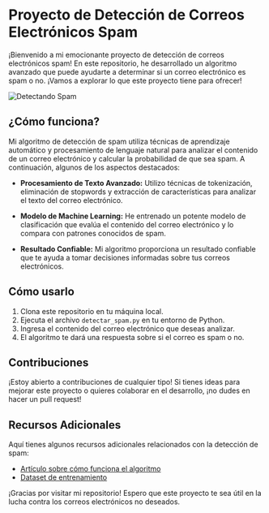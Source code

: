 # Proyecto de Detección de Correos Electrónicos Spam

¡Bienvenido a mi emocionante proyecto de detección de correos electrónicos spam! En este repositorio, he desarrollado un algoritmo avanzado que puede ayudarte a determinar si un correo electrónico es spam o no. ¡Vamos a explorar lo que este proyecto tiene para ofrecer!

![Detectando Spam](img/detspam)

## ¿Cómo funciona?

Mi algoritmo de detección de spam utiliza técnicas de aprendizaje automático y procesamiento de lenguaje natural para analizar el contenido de un correo electrónico y calcular la probabilidad de que sea spam. A continuación, algunos de los aspectos destacados:

- **Procesamiento de Texto Avanzado:** Utilizo técnicas de tokenización, eliminación de stopwords y extracción de características para analizar el texto del correo electrónico.

- **Modelo de Machine Learning:** He entrenado un potente modelo de clasificación que evalúa el contenido del correo electrónico y lo compara con patrones conocidos de spam.

- **Resultado Confiable:** Mi algoritmo proporciona un resultado confiable que te ayuda a tomar decisiones informadas sobre tus correos electrónicos.

## Cómo usarlo

1. Clona este repositorio en tu máquina local.
2. Ejecuta el archivo `detectar_spam.py` en tu entorno de Python.
3. Ingresa el contenido del correo electrónico que deseas analizar.
4. El algoritmo te dará una respuesta sobre si el correo es spam o no.

## Contribuciones

¡Estoy abierto a contribuciones de cualquier tipo! Si tienes ideas para mejorar este proyecto o quieres colaborar en el desarrollo, ¡no dudes en hacer un pull request!

## Recursos Adicionales

Aquí tienes algunos recursos adicionales relacionados con la detección de spam:

- [Artículo sobre cómo funciona el algoritmo](https://www.redalyc.org/pdf/5157/515751735016.pdf)
- [Dataset de entrenamiento](https://www.kaspersky.es/blog/federated-learning-against-mail-threats/24408/)

¡Gracias por visitar mi repositorio! Espero que este proyecto te sea útil en la lucha contra los correos electrónicos no deseados.
